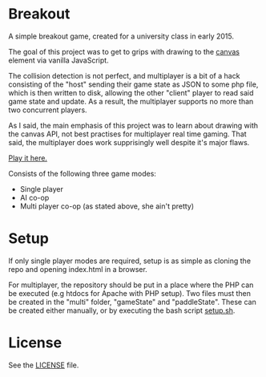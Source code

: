 # Breakout
A simple breakout game, created for a university class in early 2015.

The goal of this project was to get to grips with drawing to the [canvas](https://developer.mozilla.org/en-US/docs/Web/API/Canvas_API) element via vanilla JavaScript.

The collision detection is not perfect, and multiplayer is a bit of a hack consisting of the "host" sending their game state as JSON to some php file, 
which is then written to disk, allowing the other "client" player to read said game state and update. As a result, the multiplayer supports no more than two concurrent players.

As I said, the main emphasis of this project was to learn about drawing with the canvas API, not best practises for multiplayer real time gaming.
That said, the multiplayer does work supprisingly well despite it's major flaws.

[Play it here.](https://devweb2014.cis.strath.ac.uk/~prb12148/breakout/)

Consists of the following three game modes:
* Single player
* AI co-op
* Multi player co-op (as stated above, she ain't pretty)

# Setup
If only single player modes are required, setup is as simple as cloning the repo and opening index.html in a browser.

For multiplayer, the repository should be put in a place where the PHP can be executed (e.g htdocs for Apache with PHP setup).
Two files must then be created in the "multi" folder, "gameState" and "paddleState".
These can be created either manually, or by executing the bash script [setup.sh](https://github.com/iain-logan/breakout/blob/master/setup.sh).

# License
See the [LICENSE](https://github.com/iain-logan/breakout/blob/master/LICENSE) file.
